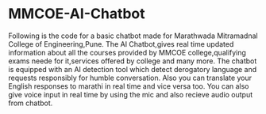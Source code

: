 # MMCOE-AI-Chatbot 
Following is the code for a basic chatbot made for Marathwada Mitramadnal College of Engineering,Pune.
The AI Chatbot,gives real time updated information about all the courses provided by MMCOE college,qualifying exams neede for it,services offered by college and many more.
The chatbot is equipped with an AI detection tool which detect derogatory language and requests responsibly for humble conversation.
Also you can translate your English responses to marathi in real time and vice versa too.
You can also give voice input in real time by using the mic and also recieve audio output from chatbot.
